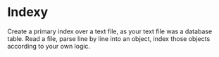 # Indexy
Create a primary index over a text file, as your text file was a database table. Read a file, parse line by line into an object, index those objects according to your own logic.

